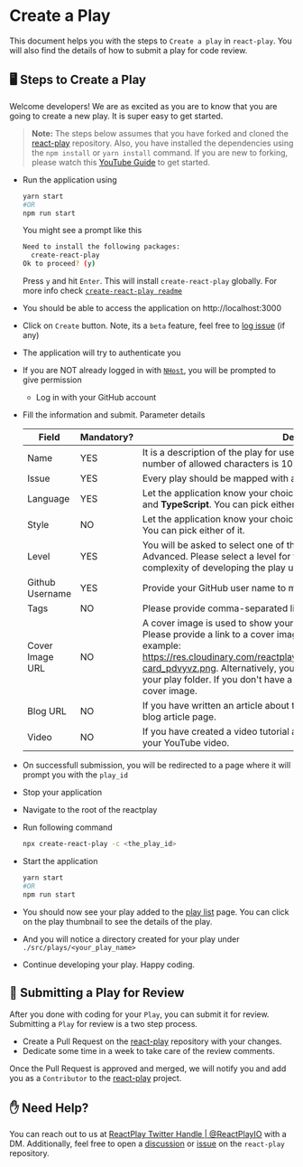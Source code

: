 # Create a Play
This document helps you with the steps to `Create a play` in `react-play`. You will also find the details of how to submit a play for code review.
## 🖥️ Steps to Create a Play
Welcome developers! We are as excited as you are to know that you are going to create a new play. It is super easy to get started.

> **Note:** The steps below assumes that you have forked and cloned the [react-play](https://github.com/reactplay/react-play) repository. Also, you have installed the dependencies using the `npm install` or `yarn install` command. If you are new to forking, please watch this [YouTube Guide](https://www.youtube.com/watch?v=h8suY-Osn8Q) to get started.

- Run the application using 
  ```bash
  yarn start
  #OR
  npm run start
  ```

  You might see a prompt like this 
  
  ```bash
  Need to install the following packages:
    create-react-play
  Ok to proceed? (y)
  ```
  Press `y` and hit `Enter`. This will install `create-react-play` globally. For more info check [`create-react-play readme`](https://github.com/reactplay/create-react-play/blob/main/README.md)

- You should be able to access the application on http://localhost:3000
- Click on `Create` button. Note, its a `beta` feature, feel free to [log issue](https://github.com/reactplay/react-play/issues) (if any) 
- The application will try to authenticate you
- If you are NOT already logged in with [`NHost`](https://nhost.io), you will be prompted to give permission
  - Log in with your GitHub account
- Fill the information and submit.
  Parameter details
  
  | Field           | Mandatory? | Description                                                                                                                                                                                                                                                                                                                                                                                                              |
  | --------------- | ---------- | ------------------------------------------------------------------------------------------------------------------------------------------------------------------------------------------------------------------------------------------------------------------------------------------------------------------------------------------------------------------------------------------------------------------------ |
  | Name            | YES        | It is a description of the play for users to understand it better. The maximum number of allowed characters is 1024.                                                                                                                                                                                                                                                                                                     |
  | Issue           | YES        | Every play should be mapped with an issue. Select it here.                                                                                                                                                                                                                                                                                                                                                               |
  | Language        | YES        | Let the application know your choice of script. It supports both <b>JavaScript</b> and <b>TypeScript</b>. You can pick either of it.                                                                                                                                                                                                                                                                                     |
  | Style           | NO         | Let the application know your choice of style. It supports both <b>css</b> and <b>scss</b>. You can pick either of it.                                                                                                                                                                                                                                                                                                   |
  | Level           | YES        | You will be asked to select one of the three levels, Beginner, Intermediate, or Advanced. Please select a level for the play. A level indicates the possible complexity of developing the play using React.                                                                                                                                                                                                              |
  | Github Username | YES        | Provide your GitHub user name to mark you as the creator of the play.                                                                                                                                                                                                                                                                                                                                                    |
  | Tags            | NO         | Please provide comma-separated list of tags. Example: JSX, Hooks                                                                                                                                                                                                                                                                                                                                                         |
  | Cover Image URL | NO         | A cover image is used to show your play with a thumbnail in the play list page. Please provide a link to a cover image that is publicly accessible using a URL, example:  https://res.cloudinary.com/reactplay/image/upload/v1649060528/demos/id-card_pdvyvz.png. Alternatively, you can have a cover.png file in the root of your play folder.  If you don't have a cover image, the app will use the default cover image. |
  | Blog URL        | NO         | If you have written an article about this play, please provide the link to your blog article page.                                                                                                                                                                                                                                                                                                                       |
  | Video           | NO         | If you have created a video tutorial about this play, please provide the link to your YouTube video.                                                                                                                                                                                                                                                                                                                     |

- On successfull submission, you will be redirected to a page where it will prompt you with the `play_id`
- Stop your application
- Navigate to the root of the reactplay 
- Run following command
  ```bash
  npx create-react-play -c <the_play_id>
  ```
- Start the application
  ```bash
  yarn start
  #OR
  npm run start
  ```
-  You should now see your play added to the [play list](http://localhost:3000/plays) page. You can click on the play thumbnail to see the details of the play.
-  And you will notice a directory created for your play under `./src/plays/<your_play_name>`
-  Continue developing your play. Happy coding.
  
## 👀 Submitting a Play for Review
After you done with coding for your `Play`, you can submit it for review. Submitting a `Play` for review is a two step process.

- Create a Pull Request on the [react-play](https://github.com/reactplay/react-play) repository with your changes. 
- Dedicate some time in a week to take care of the review comments.

Once the Pull Request is approved and merged, we will notify you and add you as a `Contributor` to the [react-play](https://github.com/reactplay/react-play) project.

## ✋ Need Help?

You can reach out to us at [ReactPlay Twitter Handle | @ReactPlayIO](https://twitter.com/ReactPlayIO) with a DM. Additionally, feel free to open a [discussion](https://github.com/reactplay/react-play/discussions) or [issue](https://github.com/reactplay/react-play/issues) on the `react-play` repository.





